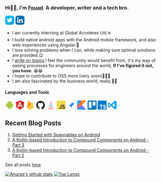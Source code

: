 ### Hi👋🏾, I'm <a href="https://portfolio-rho-two.vercel.app">Fouad</a>. A developer, writer and a tech bro.

<a href="https://twitter.com/olaolaore"><img src="https://github.com/OlaoreFouad/OlaoreFouad/blob/master/images/twitter.png" width="30" /></a>
<a href="https://www.linkedin.com/in/olaore-fouad-860b4b180"><img src="https://github.com/OlaoreFouad/OlaoreFouad/blob/master/images/linkedin.png" width="30" /></a>

- I am currently interning at Global Accelerex Ltd.☕
- I build native android apps with the Android mobile framework, and also web experiences using Angular.👤
- I love solving problems when I can, while making sure optimal solutions are provided.😉
- I <a href="https://medium.com/@olaolaore" target="_blank">write on topics</a> I feel the community would benefit from, it's my way of easing processes for engineers around the world, **If I've figured it out, you have.** 😁😁
- I hope to contribute to OSS more (very soon)🎉🎉🎉
- I am also fascinated by the business world, really.👴🏾

#### Languages and Tools

<code><img src="https://github.com/OlaoreFouad/OlaoreFouad/blob/master/images/android.png" width="30" title="Android" /></code>
<code><img src="https://github.com/OlaoreFouad/OlaoreFouad/blob/master/images/angular.png" width="30" title="Angular" /></code>
<code><img src="https://github.com/OlaoreFouad/OlaoreFouad/blob/master/images/firebase.png" width="30" title="Firebase" /></code>
<code><img src="https://github.com/OlaoreFouad/OlaoreFouad/blob/master/images/github.png" width="30" title="GitHub" /></code>
<code><img src="https://github.com/OlaoreFouad/OlaoreFouad/blob/master/images/java.png" width="30" title="Java" /></code>
<code><img src="https://github.com/OlaoreFouad/OlaoreFouad/blob/master/images/javascript.png" width="30" title="JavaScript" /></code>
<code><img src="https://github.com/OlaoreFouad/OlaoreFouad/blob/master/images/jira.png" width="30" title="Jira" /></code>
<code><img src="https://github.com/OlaoreFouad/OlaoreFouad/blob/master/images/kotlin.png" width="30" title="Kotlin" /></code>
<code><img src="https://github.com/OlaoreFouad/OlaoreFouad/blob/master/images/trello.png" width="30" title="Trello" /></code>
<code><img src="https://github.com/OlaoreFouad/OlaoreFouad/blob/master/images/typescript.png" width="30" title="TypeScript" /></code>
<code><img src="https://github.com/OlaoreFouad/OlaoreFouad/blob/master/images/visualstudio.svg" width="30" title="Visual Studio Code" /></code>

## Recent Blog Posts
1. <a href="https://medium.com/@olaolaore/getting-started-with-spannables-on-android-46a051d484ec" target="_blank">Getting Started with Spannables on Android</a>
2. <a href="https://medium.com/android-dev-hacks/a-kotlin-based-introduction-to-compound-components-on-android-part-3-eeb7c9250392" target="_blank">A Kotlin-based Introduction to Compound Components on Android - Part 3</a>
3. <a href="https://medium.com/android-dev-hacks/a-kotlin-based-introduction-to-compound-components-on-android-part-2-f33d7179b5c8" target="_blank">A Kotlin-based Introduction to Compound Components on Android - Part 2</a>

See all posts <a href="https://medium.com/@olaolaore">here</a>

[![Anurag's github stats](https://github-readme-stats.vercel.app/api?username=OlaoreFouad&count_private=true)](https://github.com/anuraghazra/github-readme-stats)
[![Top Langs](https://github-readme-stats.vercel.app/api/top-langs/?username=OlaoreFouad&layout=compact)](https://github.com/anuraghazra/github-readme-stats)
